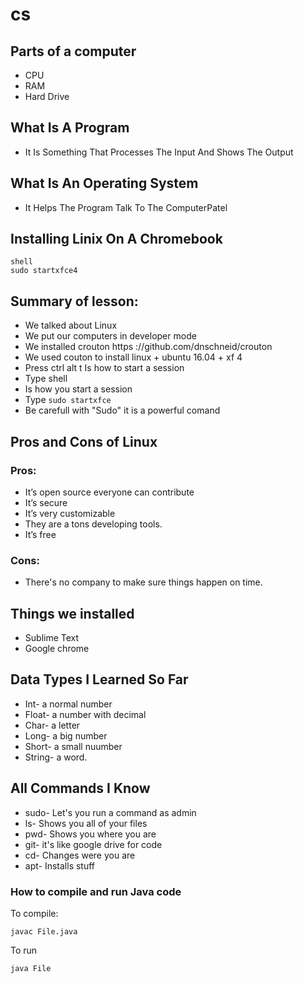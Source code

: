 # cs

## Parts of a computer

+ CPU 
+ RAM
+ Hard Drive

## What Is A Program

+ It Is Something That Processes The Input And Shows The Output

## What Is An Operating System

+ It Helps The Program Talk To The ComputerPatel

##  Installing Linix On A Chromebook

```
shell 
sudo startxfce4
```

## Summary of lesson: 

+ We talked about Linux 
+ We put our computers in developer mode  
+ We installed crouton https ://github.com/dnschneid/crouton 
+ We used couton to install linux + ubuntu 16.04 + xf 4
+ Press ctrl alt t Is how to start a session 
+ Type shell 
+ Is how you start a session 
+ Type `sudo startxfce`
+ Be carefull with "Sudo" it is a powerful comand

## Pros and Cons of Linux 
### Pros: 

+ It’s open source everyone can contribute
+ It’s secure 
+ It’s very customizable
+ They are a tons developing tools.
+ It’s free

### Cons: 

+ There's no company to make sure things happen on time. 

## Things we installed 

+ Sublime Text
+ Google chrome

## Data Types I Learned So Far
+ Int- a normal number
+ Float- a number with decimal 
+ Char- a letter
+ Long- a big number
+ Short- a small nuumber
+ String- a word.

## All Commands I Know 

+ sudo- Let's you run a command as admin
+ ls- Shows you all of your files
+ pwd- Shows you where you are
+ git- it's like google drive for code
+ cd- Changes were you are
+ apt- Installs stuff

### How to compile and run Java code

To compile:
```
javac File.java
```

To run
```
java File
```

